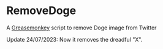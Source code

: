 # RemoveDoge
A [Greasemonkey](https://www.greasespot.net/) script to remove Doge image from Twitter

Update 24/07/2023: Now it removes the dreadful "X".
